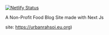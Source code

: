 [![Netlify Status](https://api.netlify.com/api/v1/badges/9f0c7fdd-c9a4-446d-81f5-23c0787c55aa/deploy-status)](https://app.netlify.com/sites/charming-kringle-6038f1/deploys)

A Non-Profit Food Blog Site made with Next Js

site: https://urbanrahsoi.eu.org)
